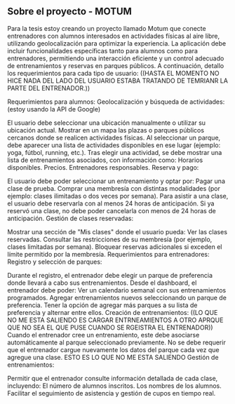 ## Sobre el proyecto - MOTUM
Para la tesis estoy creando un proyecto llamado Motum que conecte entrenadores con alumnos interesados en actividades físicas al aire libre, utilizando geolocalización para optimizar la experiencia. La aplicación debe incluir funcionalidades específicas tanto para alumnos como para entrenadores, permitiendo una interacción eficiente y un control adecuado de entrenamientos y reservas en parques públicos. A continuación, detallo los requerimientos para cada tipo de usuario:
((HASTA EL MOMENTO NO HICE NADA DEL LADO DEL USUARIO ESTABA TRATANDO DE TEMRIANR LA PARTE DEL ENTRENADOR.))

Requerimientos para alumnos:
Geolocalización y búsqueda de actividades: (estoy usando la API de Google)

El usuario debe seleccionar una ubicación manualmente o utilizar su ubicación actual.
Mostrar en un mapa las plazas o parques públicos cercanos donde se realicen actividades físicas.
Al seleccionar un parque, debe aparecer una lista de actividades disponibles en ese lugar (ejemplo: yoga, fútbol, running, etc.).
Tras elegir una actividad, se debe mostrar una lista de entrenamientos asociados, con información como:
Horarios disponibles.
Precios.
Entrenadores responsables.
Reserva y pago:

El usuario debe poder seleccionar un entrenamiento y optar por:
Pagar una clase de prueba.
Comprar una membresía con distintas modalidades (por ejemplo: clases ilimitadas o dos veces por semana).
Para asistir a una clase, el usuario debe reservarla con al menos 24 horas de anticipación.
Si ya reservó una clase, no debe poder cancelarla con menos de 24 horas de anticipación.
Gestión de clases reservadas:

Mostrar una sección de "Mis clases" donde el usuario pueda:
Ver las clases reservadas.
Consultar las restricciones de su membresía (por ejemplo, clases limitadas por semana).
Bloquear reservas adicionales si exceden el límite permitido por la membresía.
Requerimientos para entrenadores:
Registro y selección de parques:

Durante el registro, el entrenador debe elegir un parque de preferencia donde llevará a cabo sus entrenamientos.
Desde el dashboard, el entrenador debe poder:
Ver un calendario semanal con sus entrenamientos programados.
Agregar entrenamientos nuevos seleccionando un parque de preferencia.
Tener la opción de agregar más parques a su lista de preferencia y alternar entre ellos.
Creación de entrenamientos:
((LO QUE NO ME ESTA SALIENDO ES CARGAR ENTRNEAMIENTOS A OTRO APRQUE QUE NO SEA EL QUE PUSE CUANDO SE RGEISTRA EL ENTRENADOR))
Cuando el entrenador cree un entrenamiento, este debe asociarse automáticamente al parque seleccionado previamente.
No se debe requerir que el entrenador cargue nuevamente los datos del parque cada vez que agregue una clase. ESTO ES LO QUE NO ME ESTA SALIENDO
Gestión de entrenamientos:

Permitir que el entrenador consulte información detallada de cada clase, incluyendo:
El número de alumnos inscritos.
Los nombres de los alumnos.
Facilitar el seguimiento de asistencia y gestión de cupos en tiempo real.




